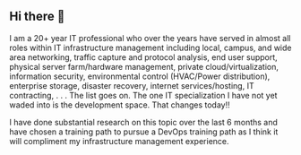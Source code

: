 ## Hi there 👋

<!--
**brianmatice/brianmatice** is a ✨ _special_ ✨ repository because its `README.md` (this file) appears on your GitHub profile.

Here are some ideas to get you started:

- 🔭 I’m currently working on ...
- 🌱 I’m currently learning ...
- 👯 I’m looking to collaborate on ...
- 🤔 I’m looking for help with ...
- 💬 Ask me about ...
- 📫 How to reach me: ...
- 😄 Pronouns: ...
- ⚡ Fun fact: ...
-->
I am a 20+ year IT professional who over the years have served in almost all roles within IT infrastructure management including local, campus, and wide area networking, traffic capture and protocol analysis, end user support, physical server farm/hardware management, private cloud/virtualization, information security, environmental control (HVAC/Power distribution), enterprise storage, disaster recovery, internet services/hosting, IT contracting, . . . The list goes on. The one IT specialization I have not yet waded into is the development space. That changes today!!

I have done substantial research on this topic over the last 6 months and have chosen a training path to pursue a DevOps training path as I think it will compliment my infrastructure management experience.
 
